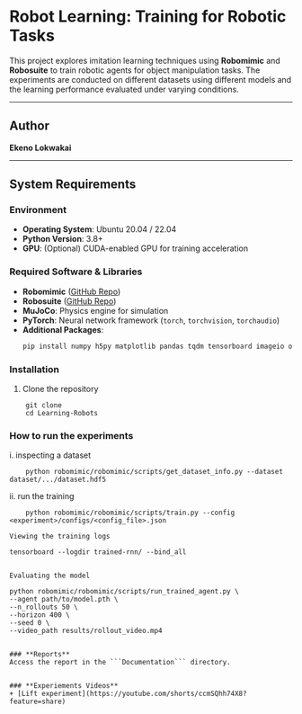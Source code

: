# **Robot Learning: Training for Robotic Tasks**

This project explores imitation learning techniques using **Robomimic** and **Robosuite** to train robotic agents for object manipulation tasks. The experiments are conducted on different datasets using different models and the learning performance evaluated under varying conditions.

---

## **Author**
**Ekeno Lokwakai**

---

## **System Requirements**

### **Environment**
- **Operating System**: Ubuntu 20.04 / 22.04  
- **Python Version**: 3.8+  
- **GPU**: (Optional) CUDA-enabled GPU for training acceleration  

### **Required Software & Libraries**
- **Robomimic** ([GitHub Repo](https://github.com/ARISE-Initiative/robomimic))  
- **Robosuite** ([GitHub Repo](https://github.com/ARISE-Initiative/robosuite))  
- **MuJoCo**: Physics engine for simulation  
- **PyTorch**: Neural network framework (`torch`, `torchvision`, `torchaudio`)  
- **Additional Packages**:  
  ```bash
  pip install numpy h5py matplotlib pandas tqdm tensorboard imageio opencv-python

### **Installation**
1. Clone the repository
```
    git clone 
    cd Learning-Robots
```

### **How to run the experiments**
i. inspecting a dataset
```
    python robomimic/robomimic/scripts/get_dataset_info.py --dataset dataset/.../dataset.hdf5
```


ii. run the training
```
    python robomimic/robomimic/scripts/train.py --config <experiment>/configs/<config_file>.json

Viewing the training logs
```
    tensorboard --logdir trained-rnn/ --bind_all
```

Evaluating the model
```
    python robomimic/robomimic/scripts/run_trained_agent.py \
    --agent path/to/model.pth \
    --n_rollouts 50 \
    --horizon 400 \
    --seed 0 \
    --video_path results/rollout_video.mp4
````

### **Reports**
Access the report in the ```Documentation``` directory.


### **Experiements Videos**
+ [Lift experiment](https://youtube.com/shorts/ccmSQhh74X8?feature=share)



